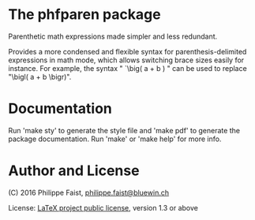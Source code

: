 # The phfparen package

Parenthetic math expressions made simpler and less redundant.

Provides a more condensed and flexible syntax for parenthesis-delimited
expressions in math mode, which allows switching brace sizes easily for
instance. For example, the syntax " `\big( a + b ) " can be used to replace
"\bigl( a + b \bigr)".


# Documentation

Run 'make sty' to generate the style file and 'make pdf' to generate the package
documentation. Run 'make' or 'make help' for more info.


# Author and License

(C) 2016 Philippe Faist, philippe.faist@bluewin.ch

License: [LaTeX project public license](http://www.ctan.org/license/lppl1.3),
version 1.3 or above

